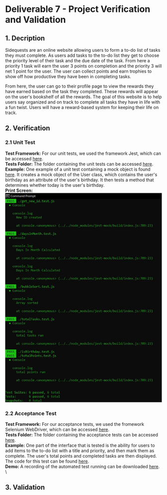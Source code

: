 # Deliverable 7 - Project Verification and Validation

## 1. Decription
Sidequests are an online website allowing users to form a to-do list of tasks they must complete. As users add tasks to the to-do list they get to choose the priority level of their task and the due date of the task. From here a priority 1 task will earn the user 3 points on completion and the priority 3 will net 1 point for the user. The user can collect points and earn trophies to show off how productive they have been in completing tasks.   

From here, the user can go to their profile page to view the rewards they have earned based on the task they completed. These rewards will appear on the user's bookshelf of all the rewards. The goal of this website is to help users say organized and on track to complete all tasks they have in life with a fun twist. Users will have a reward-based system for keeping their life on track. 

## 2. Verification

### 2.1 Unit Test
**Test Framework:** For our unit tests, we used the framework Jest, which can be accessed [here](https://jestjs.io/docs/getting-started). \
**Tests Folder:** The folder containing the unit tests can be accessed [here](https://github.com/cs386-03/SideQuests/tree/main/Tests/Unit_Tests). \
**Example:** One example of a unit test containing a mock object is found [here](https://github.com/cs386-03/SideQuests/tree/main/Tests/Unit_Tests/isBirthday.test.js). It creates a mock object of the User class, which contains the user's birthday as an attribute of the user's birthday. It then tests a method that determines whether today is the user's birthday. \
**Print Screen:** \
![Test Results](D7_unit_tests.JPG)

### 2.2 Acceptance Test
**Test Framework:** For our acceptance tests, we used the fromework Selenium WebDriver, which can be accessed [here](https://www.selenium.dev/documentation/webdriver/). \
**Tests Folder:** The folder containing the acceptance tests can be accessed [here](https://github.com/cs386-03/SideQuests/tree/main/Tests/Acceptance_Tests). \
**Example:** One part of the interface that is tested is the ability for users to add items to the to-do list with a title and priority, and then mark them as complete. The user's total points and completed tasks are then displayed. The code for this test can be found [here](https://github.com/cs386-03/SideQuests/tree/main/Tests/Acceptance_Tests/acceptance_test.py). \
**Demo:** A recording of the automated test running can be downloaded [here](https://github.com/cs386-03/SideQuests/tree/main/Demos/acceptance_demo.mp4). \

## 3. Validation 
